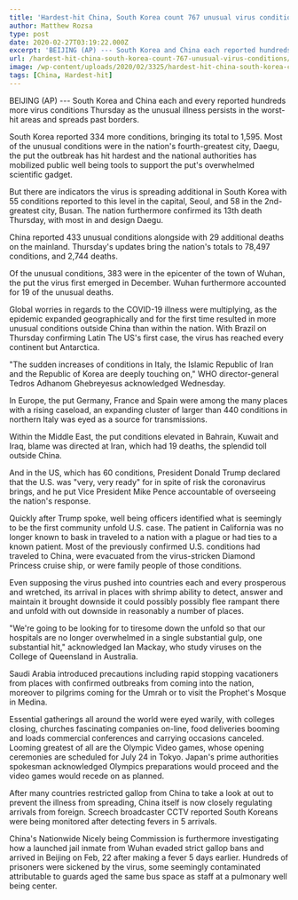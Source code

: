 ```yaml
---
title: 'Hardest-hit China, South Korea count 767 unusual virus conditions'
author: Matthew Rozsa
type: post
date: 2020-02-27T03:19:22.000Z
excerpt: 'BEIJING (AP) --- South Korea and China each reported hundreds more virus cases Thursday as the new illness persists in the worst-hit areas and spreads beyond borders.South Korea reported 334 more cases, bringing its total to 1,595. Most of the new cases were in the country''s fourth-biggest city, Daegu, where the outbreak has hit hardest&hellip;'
url: /hardest-hit-china-south-korea-count-767-unusual-virus-conditions/
image: /wp-content/uploads/2020/02/3325/hardest-hit-china-south-korea-count-767-unusual-virus-conditions.jpg
tags: [China, Hardest-hit]
---
```


BEIJING (AP) --- South Korea and China each and every reported hundreds more virus conditions Thursday as the unusual illness persists in the worst-hit areas and spreads past borders.

South Korea reported 334 more conditions, bringing its total to 1,595. Most of the unusual conditions were in the nation's fourth-greatest city, Daegu, the put the outbreak has hit hardest and the national authorities has mobilized public well being tools to support the put's overwhelmed scientific gadget.

But there are indicators the virus is spreading additional in South Korea with 55 conditions reported to this level in the capital, Seoul, and 58 in the 2nd-greatest city, Busan. The nation furthermore confirmed its 13th death Thursday, with most in and design Daegu.

China reported 433 unusual conditions alongside with 29 additional deaths on the mainland. Thursday's updates bring the nation's totals to 78,497 conditions, and 2,744 deaths.

Of the unusual conditions, 383 were in the epicenter of the town of Wuhan, the put the virus first emerged in December. Wuhan furthermore accounted for 19 of the unusual deaths.

Global worries in regards to the COVID-19 illness were multiplying, as the epidemic expanded geographically and for the first time resulted in more unusual conditions outside China than within the nation. With Brazil on Thursday confirming Latin The US's first case, the virus has reached every continent but Antarctica.

"The sudden increases of conditions in Italy, the Islamic Republic of Iran and the Republic of Korea are deeply touching on," WHO director-general Tedros Adhanom Ghebreyesus acknowledged Wednesday.

In Europe, the put Germany, France and Spain were among the many places with a rising caseload, an expanding cluster of larger than 440 conditions in northern Italy was eyed as a source for transmissions.

Within the Middle East, the put conditions elevated in Bahrain, Kuwait and Iraq, blame was directed at Iran, which had 19 deaths, the splendid toll outside China.

And in the US, which has 60 conditions, President Donald Trump declared that the U.S. was "very, very ready" for in spite of risk the coronavirus brings, and he put Vice President Mike Pence accountable of overseeing the nation's response.

Quickly after Trump spoke, well being officers identified what is seemingly to be the first community unfold U.S. case. The patient in California was no longer known to bask in traveled to a nation with a plague or had ties to a known patient. Most of the previously confirmed U.S. conditions had traveled to China, were evacuated from the virus-stricken Diamond Princess cruise ship, or were family people of those conditions.

Even supposing the virus pushed into countries each and every prosperous and wretched, its arrival in places with shrimp ability to detect, answer and maintain it brought downside it could possibly possibly flee rampant there and unfold with out downside in reasonably a number of places.

"We're going to be looking for to tiresome down the unfold so that our hospitals are no longer overwhelmed in a single substantial gulp, one substantial hit," acknowledged Ian Mackay, who study viruses on the College of Queensland in Australia.

Saudi Arabia introduced precautions including rapid stopping vacationers from places with confirmed outbreaks from coming into the nation, moreover to pilgrims coming for the Umrah or to visit the Prophet's Mosque in Medina.

Essential gatherings all around the world were eyed warily, with colleges closing, churches fascinating companies on-line, food deliveries booming and loads commercial conferences and carrying occasions canceled. Looming greatest of all are the Olympic Video games, whose opening ceremonies are scheduled for July 24 in Tokyo. Japan's prime authorities spokesman acknowledged Olympics preparations would proceed and the video games would recede on as planned.

After many countries restricted gallop from China to take a look at out to prevent the illness from spreading, China itself is now closely regulating arrivals from foreign. Screech broadcaster CCTV reported South Koreans were being monitored after detecting fevers in 5 arrivals.

China's Nationwide Nicely being Commission is furthermore investigating how a launched jail inmate from Wuhan evaded strict gallop bans and arrived in Beijing on Feb, 22 after making a fever 5 days earlier. Hundreds of prisoners were sickened by the virus, some seemingly contaminated attributable to guards aged the same bus space as staff at a pulmonary well being center.
